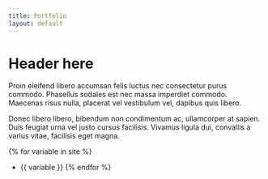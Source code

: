 ```yaml
---
title: Portfolio
layout: default
---
```


# Header here

Proin eleifend libero accumsan felis luctus nec consectetur purus commodo.
Phasellus sodales est nec massa imperdiet commodo. Maecenas risus nulla, placerat vel vestibulum vel, dapibus quis libero.

Donec libero libero, bibendum non condimentum ac, ullamcorper at sapien. Duis feugiat urna vel justo cursus facilisis.
Vivamus ligula dui, convallis a varius vitae, facilisis eget magna.

{% for variable in site %}
* {{ variable }}
{% endfor %}
